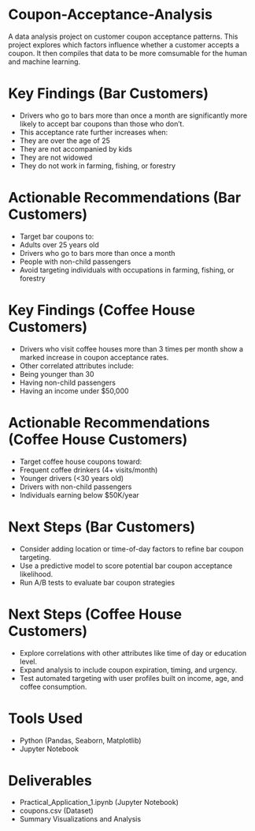 # Coupon-Acceptance-Analysis
A data analysis project on customer coupon acceptance patterns.
This project explores which factors influence whether a customer accepts a coupon. It then compiles that data to be more comsumable for the human and machine learning.

# Key Findings (Bar Customers)
- Drivers who go to bars more than once a month are significantly more likely to accept bar coupons than those who don’t.
- This acceptance rate further increases when:
-   They are over the age of 25
-   They are not accompanied by kids
-   They are not widowed
-   They do not work in farming, fishing, or forestry

# Actionable Recommendations (Bar Customers)
- Target bar coupons to:
-   Adults over 25 years old
-   Drivers who go to bars more than once a month
-   People with non-child passengers
-   Avoid targeting individuals with occupations in farming, fishing, or forestry

# Key Findings (Coffee House Customers)
- Drivers who visit coffee houses more than 3 times per month show a marked increase in coupon acceptance rates.
- Other correlated attributes include:
-   Being younger than 30
-   Having non-child passengers
-   Having an income under $50,000

# Actionable Recommendations (Coffee House Customers)
- Target coffee house coupons toward:
-   Frequent coffee drinkers (4+ visits/month)
-   Younger drivers (<30 years old)
-   Drivers with non-child passengers
-   Individuals earning below $50K/year

# Next Steps (Bar Customers)
- Consider adding location or time-of-day factors to refine bar coupon targeting.
- Use a predictive model to score potential bar coupon acceptance likelihood.
- Run A/B tests to evaluate bar coupon strategies

# Next Steps (Coffee House Customers)
- Explore correlations with other attributes like time of day or education level.
- Expand analysis to include coupon expiration, timing, and urgency.
- Test automated targeting with user profiles built on income, age, and coffee consumption.

# Tools Used
- Python (Pandas, Seaborn, Matplotlib)
- Jupyter Notebook

# Deliverables
- Practical_Application_1.ipynb (Jupyter Notebook)
- coupons.csv (Dataset)
- Summary Visualizations and Analysis
